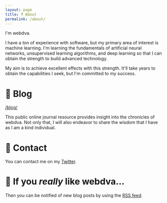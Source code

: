 ```yaml
---
layout: page
title: ❓ About
permalink: /about/
---
```


I'm webdva.

I have a *ton* of experience with software, but my primary area of interest is machine learning. I'm learning the fundamentals of artificial neural networks, unsupervised learning algorithms, and deep learning so that I can obtain the strength to build advanced technology.

My aim is to achieve excellent effects with this strength. It'll take years to obtain the capabilities I seek, but I'm committed to my success.

# 📜 Blog

[/blog/](/blog/)

This public online journal resource provides insight into the chronicles of webdva. Not only that, I will also endeavor to share the wisdom that I have as I am a kind individual.

# 📇 Contact

You can contact me on my [Twitter](https://www.twitter.com/webDva).

# 📡 If you *really* like webdva...

Then you can be notified of new blog posts by using the [RSS feed](/feed.xml).